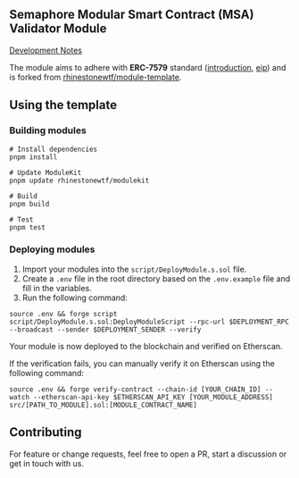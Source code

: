 ## Semaphore Modular Smart Contract (MSA) Validator Module

[Development Notes](./docs/development.md)

The module aims to adhere with **ERC-7579** standard ([introduction](https://erc7579.com/), [eip](https://eips.ethereum.org/EIPS/eip-7579)) and is forked from [rhinestonewtf/module-template](https://github.com/rhinestonewtf/module-template).

## Using the template

### Building modules

```shell
# Install dependencies
pnpm install

# Update ModuleKit
pnpm update rhinestonewtf/modulekit

# Build
pnpm build

# Test
pnpm test
```

### Deploying modules

1. Import your modules into the `script/DeployModule.s.sol` file.
2. Create a `.env` file in the root directory based on the `.env.example` file and fill in the variables.
3. Run the following command:

```shell
source .env && forge script script/DeployModule.s.sol:DeployModuleScript --rpc-url $DEPLOYMENT_RPC --broadcast --sender $DEPLOYMENT_SENDER --verify
```

Your module is now deployed to the blockchain and verified on Etherscan.

If the verification fails, you can manually verify it on Etherscan using the following command:

```shell
source .env && forge verify-contract --chain-id [YOUR_CHAIN_ID] --watch --etherscan-api-key $ETHERSCAN_API_KEY [YOUR_MODULE_ADDRESS] src/[PATH_TO_MODULE].sol:[MODULE_CONTRACT_NAME]
```

## Contributing

For feature or change requests, feel free to open a PR, start a discussion or get in touch with us.
